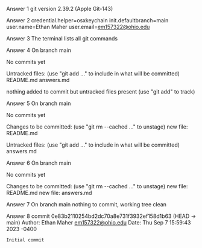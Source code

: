 Answer 1
git version 2.39.2 (Apple Git-143)

Answer 2
credential.helper=osxkeychain
init.defaultbranch=main
user.name=Ethan Maher
user.email=em157322@ohio.edu

Answer 3
The terminal lists all git commands

Answer 4
On branch main

No commits yet

Untracked files:
  (use "git add <file>..." to include in what will be committed)
        README.md
        answers.md

nothing added to commit but untracked files present (use "git add" to track)

Answer 5
On branch main

No commits yet

Changes to be committed:
  (use "git rm --cached <file>..." to unstage)
        new file:   README.md

Untracked files:
  (use "git add <file>..." to include in what will be committed)
        answers.md

Answer 6
On branch main

No commits yet

Changes to be committed:
  (use "git rm --cached <file>..." to unstage)
        new file:   README.md
        new file:   answers.md

Answer 7
On branch main
nothing to commit, working tree clean

Answer 8
commit 0e83b2110254bd2dc70a8e731f3932ef158d1b63 (HEAD -> main)
Author: Ethan Maher <em157322@ohio.edu>
Date:   Thu Sep 7 15:59:43 2023 -0400

    Initial commit

